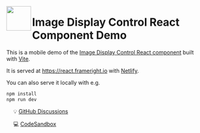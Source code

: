 [<img src="https://avatars.githubusercontent.com/u/35964478?s=200&v=4" align="left" width="64" height="64">](https://frameright.io)

# Image Display Control React Component Demo

This is a mobile demo of the
[Image Display Control React component](https://github.com/Frameright/react-image-display-control)
built with [Vite](https://vitejs.dev/).

It is served at https://react.frameright.io with
[Netlify](https://www.netlify.com/).

You can also serve it locally with e.g.

```bash
npm install
npm run dev
```

&emsp; :bulb: [GitHub Discussions](https://github.com/Frameright/react-image-display-control/discussions)

&emsp; 💻 [CodeSandbox](https://codesandbox.io/s/image-display-control-react-component-m6qj9r)
